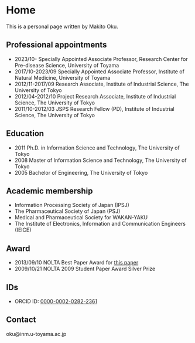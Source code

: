 Home
=====

This is a personal page written by Makito Oku.


Professional appointments
-------------------------

* 2023/10- Specially Appointed Associate Professor, Research Center for Pre-disease Science, University of Toyama
* 2017/10-2023/09 Specially Appointed Associate Professor, Institute of Natural Medicine, University of Toyama
* 2012/11-2017/09 Research Associate, Institute of Industrial Science, The University of Tokyo
* 2012/04-2012/10 Project Research Associate, Institute of Industrial Science, The University of Tokyo
* 2011/10-2012/03 JSPS Research Fellow (PD), Institute of Industrial Science, The University of Tokyo

Education
---------

* 2011 Ph.D. in Information Science and Technology, The University of Tokyo
* 2008 Master of Information Science and Technology, The University of Tokyo
* 2005 Bachelor of Engineering, The University of Tokyo

Academic membership
-------------------

* Information Processing Society of Japan (IPSJ)
* The Pharmaceutical Society of Japan (PSJ)
* Medical and Pharmaceutical Society for WAKAN-YAKU
* The Institute of Electronics, Information and Communication Engineers (IEICE)

Award
-----

* 2013/09/10 NOLTA Best Paper Award for [this paper](http://dx.doi.org/10.1587/nolta.2.508)
* 2009/10/21 NOLTA 2009 Student Paper Award Silver Prize

IDs
---

* ORCID ID: [0000-0002-0282-2361](https://orcid.org/0000-0002-0282-2361)

Contact
-------

oku&commat;inm.u-toyama.ac.jp

